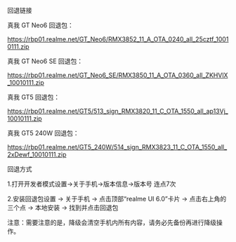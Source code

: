 
回退链接

真我 GT Neo6 回退包：

https://rbp01.realme.net/GT_Neo6/RMX3852_11_A_OTA_0240_all_25cztf_10010111.zip

真我 GT Neo6 SE 回退包：

https://rbp01.realme.net/GT_Neo6_SE/RMX3850_11_A_OTA_0360_all_ZKHVlX_10010111.zip

真我 GT5 回退包：

https://rbp01.realme.net/GT5/513_sign_RMX3820_11_C_OTA_1550_all_ap13Vj_10010111.zip

真我 GT5 240W 回退包：

https://rbp01.realme.net/GT5_240W/514_sign_RMX3823_11_C_OTA_1550_all_2xDewf_10010111.zip



回退方式

1.打开开发者模式设置→关于手机→版本信息→版本号 连点7次

2.安装回退包设置 → 关于手机 → 点击顶部“realme UI 6.0”卡片 → 点击右上角的三个点 → 本地安装 → 找到并点击回退包

注意：需要注意的是，降级会清空手机内所有内容，请务必先备份再进行降级操作。

 
